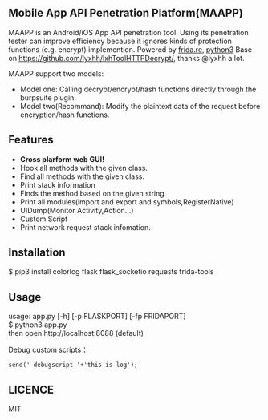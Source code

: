 ## Mobile App API Penetration Platform(MAAPP)

MAAPP is an Android/iOS App API penetration tool. Using its penetration tester can improve efficiency because it ignores kinds of protection functions (e.g. encrypt) implemention. Powered by [frida.re](https://www.frida.re), [python3](https://www.python.org)
Base on https://github.com/lyxhh/lxhToolHTTPDecrypt/, thanks @lyxhh a lot.

MAAPP support two models:
- Model one:
Calling decrypt/encrypt/hash functions directly through the burpsuite plugin.
- Model two(Recommand):
Modify the plaintext data of the request before encryption/hash functions.

## Features
* **Cross plarform web GUI!**
* Hook all methods with the given class.
* Find all methods with the given class.
* Print stack information 
* Finds the method based on the given string
* Print all modules(import and export and symbols,RegisterNative)
* UIDump(Monitor Activity,Action...)
* Custom Script
* Print network request stack infomation. 


## Installation
$ pip3 install colorlog flask flask_socketio requests frida-tools


## Usage
usage: app.py [-h] [-p FLASKPORT] [-fp FRIDAPORT]  
$ python3 app.py  
then open http://localhost:8088  (default) 

Debug custom scripts：
```
send('-debugscript-'+'this is log');
```

## LICENCE
MIT
